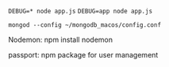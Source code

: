 `DEBUG=* node app.js`
`DEBUG=app node app.js`

`mongod --config ~/mongodb_macos/config.conf`


Nodemon: npm install nodemon

passport: npm package for user management